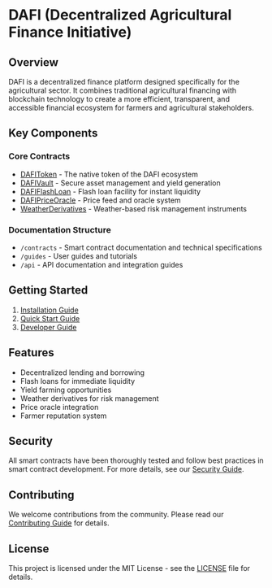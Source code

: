 # DAFI (Decentralized Agricultural Finance Initiative)

## Overview
DAFI is a decentralized finance platform designed specifically for the agricultural sector. It combines traditional agricultural financing with blockchain technology to create a more efficient, transparent, and accessible financial ecosystem for farmers and agricultural stakeholders.

## Key Components

### Core Contracts
- [DAFIToken](./contracts/DAFIToken.md) - The native token of the DAFI ecosystem
- [DAFIVault](./contracts/DAFIVault.md) - Secure asset management and yield generation
- [DAFIFlashLoan](./contracts/DAFIFlashLoan.md) - Flash loan facility for instant liquidity
- [DAFIPriceOracle](./contracts/DAFIPriceOracle.md) - Price feed and oracle system
- [WeatherDerivatives](./contracts/WeatherDerivatives.md) - Weather-based risk management instruments

### Documentation Structure
- `/contracts` - Smart contract documentation and technical specifications
- `/guides` - User guides and tutorials
- `/api` - API documentation and integration guides

## Getting Started
1. [Installation Guide](./guides/installation.md)
2. [Quick Start Guide](./guides/quickstart.md)
3. [Developer Guide](./guides/developer.md)

## Features
- Decentralized lending and borrowing
- Flash loans for immediate liquidity
- Yield farming opportunities
- Weather derivatives for risk management
- Price oracle integration
- Farmer reputation system

## Security
All smart contracts have been thoroughly tested and follow best practices in smart contract development. For more details, see our [Security Guide](./guides/security.md).

## Contributing
We welcome contributions from the community. Please read our [Contributing Guide](./guides/contributing.md) for details.

## License
This project is licensed under the MIT License - see the [LICENSE](../LICENSE) file for details.
